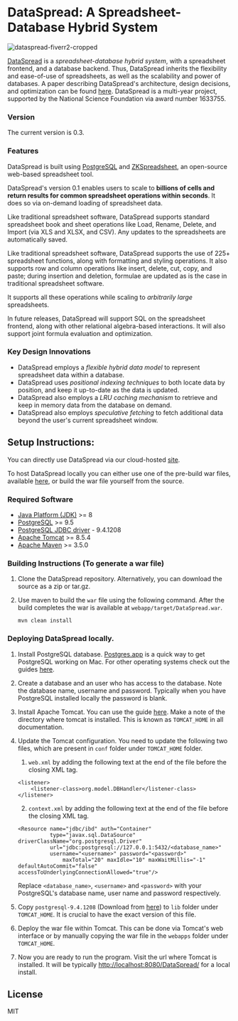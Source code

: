 # DataSpread: A Spreadsheet-Database Hybrid System

![dataspread-fiverr2-cropped](https://cloud.githubusercontent.com/assets/1056605/21773459/cec3c198-d654-11e6-8d0e-5c7a867ed77b.png)


[DataSpread][dataspread-github] is a _spreadsheet-database hybrid system_, with a spreadsheet frontend, and a database backend. Thus, DataSpread inherits the flexibility and ease-of-use of spreadsheets, as well as the scalability and power of databases. A paper describing DataSpread's architecture, design decisions, and optimization can be found [here][dataspread-site]. DataSpread is a multi-year project, supported by the National Science Foundation via award number 1633755.

### Version
The current version is 0.3.

### Features
DataSpread is built using [PostgreSQL][postgressite] and [ZKSpreadsheet][zksite], an open-source web-based spreadsheet tool.

DataSpread's version 0.1 enables users to scale to **billions of cells and return results for common spreadsheet operations within seconds**. It does so via on-demand loading of spreadsheet data.


Like traditional spreadsheet software, DataSpread supports standard spreadsheet book and sheet operations like Load, Rename, Delete, and Import (via XLS and XLSX, and CSV). Any updates to the spreadsheets are automatically saved.

Like traditional spreadsheet software, DataSpread supports the use of 225+ spreadsheet functions, along with formatting and styling operations. It also supports row and column operations like insert, delete, cut, copy, and paste; during insertion and deletion, formulae are updated as is the case in traditional spreadsheet software. 

It supports all these operations while scaling to *arbitrarily large* spreadsheets.

In future releases, DataSpread will support SQL on the spreadsheet frontend, along with other relational algebra-based interactions. It will also support joint formula evaluation and optimization. 

### Key Design Innovations

* DataSpread employs a _flexible hybrid data model_ to represent spreadsheet data within a database. 
* DataSpread uses _positional indexing techniques_ to both locate data by position, and keep it up-to-date as the data is updated. 
* DataSpread also employs a _LRU caching mechanism_ to retrieve and keep in memory data from the database on demand. 
* DataSpread also employs _speculative fetching_ to fetch additional data beyond the user's current spreadsheet window. 



## Setup Instructions:

You can directly use DataSpread via our cloud-hosted [site][siteinfo].

To host DataSpread locally you can either use one of the pre-build war files, available [here][warlink], or build the war file yourself from the source.

### Required Software

* [Java Platform (JDK)][java] >= 8
* [PostgreSQL][posrgres] >= 9.5
* [PostgreSQL JDBC driver][jdbc] - 9.4.1208
* [Apache Tomcat][tomcat] >= 8.5.4
* [Apache Maven][maven] >= 3.5.0


### Building Instructions (To generate a war file)

1. Clone the DataSpread repository. Alternatively, you can download the source as a zip or tar.gz. 

2. Use maven to build the `war` file using the following command.  After the build completes the war is available at `webapp/target/DataSpread.war`. 

	```
	mvn clean install
	```

### Deploying DataSpread locally. 

1. Install PostgreSQL database. [Postgres.app][Postgres.app] is a quick way to get PostgreSQL working on Mac. For other operating systems check out the guides [here][postgre_install].  

2. Create a database and an user who has access to the database.  Note the database name, username and password. Typically when you have PostgreSQL installed locally the password is blank.  

3. Install Apache Tomcat. You can use the guide [here][tomcat_install]. Make a note of the directory where tomcat is installed. This is known as `TOMCAT_HOME` in all documentation. 

4. Update the Tomcat configuration. You need to update the following two files, which are present in `conf` folder under `TOMCAT_HOME` folder.  

    1. `web.xml` by adding the following text at the end of the file before the closing XML tag.   
	```
	<listener>
	    <listener-class>org.model.DBHandler</listener-class>
	</listener>
	```
    2. `context.xml` by adding the following text at the end of the file before the closing XML tag.   

	```
	<Resource name="jdbc/ibd" auth="Container"
	          type="javax.sql.DataSource" driverClassName="org.postgresql.Driver"
	          url="jdbc:postgresql://127.0.0.1:5432/<database_name>"
	          username="<username>" password="<password>"
                  maxTotal="20" maxIdle="10" maxWaitMillis="-1" defaultAutoCommit="false" accessToUnderlyingConnectionAllowed="true"/>
	```

	Replace `<database_name>`, `<username>` and `<password>` with your PostgreSQL's database name, user name and password respectively.

5. Copy `postgresql-9.4.1208` (Download from [here][jdbc]) to `lib` folder under `TOMCAT_HOME`.  It is crucial to have the exact version of this file. 
 
6. Deploy the war file within Tomcat. This can be done via Tomcat's web interface or by manually copying the war file in the `webapps` folder under `TOMCAT_HOME`.

7. Now you are ready to run the program. Visit the url where Tomcat is installed. It will be typically [http://localhost:8080/DataSpread/][install_loc] for a local install.


License
----
MIT

[install_loc]: http://localhost:8080/DataSpread_war/
[tomcat_install]: https://www.ntu.edu.sg/home/ehchua/programming/howto/Tomcat_HowTo.html
[postgre_install]: https://wiki.postgresql.org/wiki/Detailed_installation_guides
[Postgres.app]: http://postgresapp.com
[jdbc]: https://jdbc.postgresql.org/download/postgresql-9.4.1208.jar
[ant]: https://ant.apache.org/bindownload.cgi
[tomcat]: http://tomcat.apache.org/download-80.cgi
[java]: http://www.oracle.com/technetwork/java/javase/downloads/index-jsp-138363.html
[posrgres]:https://www.postgresql.org/download/
[siteinfo]: http://kite.cs.illinois.edu:8080
[zksite]: https://www.zkoss.org/product/zkspreadsheet
[postgressite]: https://www.postgresql.org/
[warlink]: https://github.com/dataspread/releases/releases
[dataspread-github]: http://dataspread.github.io
[dataspread-site]: http://data-people.cs.illinois.edu/dataspread.pdf
[maven]: https://maven.apache.org/install.html

